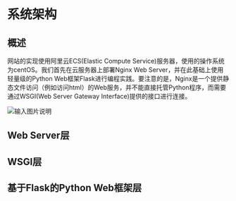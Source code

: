 # 系统架构

## 概述

网站的实现使用阿里云ECS(Elastic Compute Service)服务器，使用的操作系统为centOS。我们首先在云服务器上部署Nginx Web Server，并在此基础上使用轻量级的Python Web框架Flask进行编程实践。要注意的是，Nginx是一个提供静态文件访问（例如访问html）的Web服务，并不能直接托管Python程序，而需要通过WSGI(Web Server Gateway Interface)提供的接口进行连接。



![输入图片说明](https://imgconvert.csdnimg.cn/aHR0cHM6Ly9zdGF0aWMub3NjaGluYS5uZXQvdXBsb2Fkcy9pbWcvMjAxNzAzLzMwMTM1MTQ2X3l2M1YucG5n)







## Web Server层



## WSGI层





## 基于Flask的Python Web框架层

